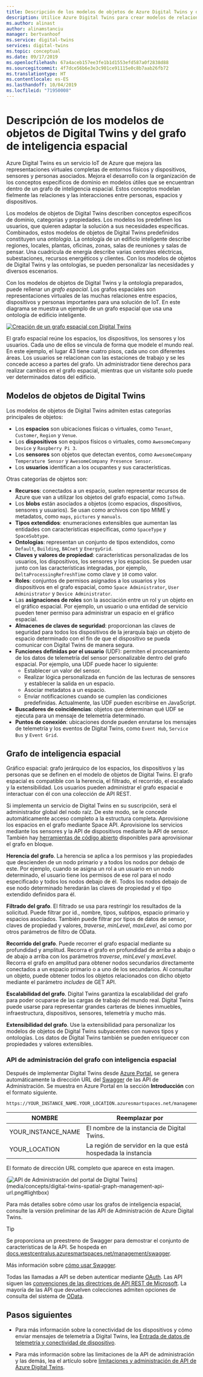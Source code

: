 ```yaml
---
title: Descripción de los modelos de objetos de Azure Digital Twins y del grafo de inteligencia espacial | Microsoft Docs
description: Utilice Azure Digital Twins para crear modelos de relaciones entre personas, lugares y dispositivos.
ms.author: alinast
author: alinamstanciu
manager: bertvanhoof
ms.service: digital-twins
services: digital-twins
ms.topic: conceptual
ms.date: 09/17/2019
ms.openlocfilehash: 67a4aceb157ee3fe1b1d1553efd587a0f2838d88
ms.sourcegitcommit: 4f7dce56b6e3e3c901ce91115e0c8b7aab26fb72
ms.translationtype: HT
ms.contentlocale: es-ES
ms.lasthandoff: 10/04/2019
ms.locfileid: "71950008"
---
```

# <a name="understand-digital-twins-object-models-and-spatial-intelligence-graph"></a>Descripción de los modelos de objetos de Digital Twins y del grafo de inteligencia espacial

Azure Digital Twins es un servicio IoT de Azure que mejora las representaciones virtuales completas de entornos físicos y dispositivos, sensores y personas asociados. Mejora el desarrollo con la organización de los conceptos específicos de dominio en modelos útiles que se encuentran dentro de un grafo de inteligencia espacial. Estos conceptos modelan fielmente las relaciones y las interacciones entre personas, espacios y dispositivos.

Los modelos de objetos de Digital Twins describen conceptos específicos de dominio, categorías y propiedades. Los modelos los predefinen los usuarios, que quieren adaptar la solución a sus necesidades específicas. Combinados, estos modelos de objetos de Digital Twins predefinidos constituyen una _ontología_. La ontología de un edificio inteligente describe regiones, locales, plantas, oficinas, zonas, salas de reuniones y salas de pensar. Una cuadrícula de energía describe varias centrales eléctricas, subestaciones, recursos energéticos y clientes. Con los modelos de objetos de Digital Twins y las ontologías, se pueden personalizar las necesidades y diversos escenarios.

Con los modelos de objetos de Digital Twins y la ontología preparados, puede rellenar un _grafo espacial_. Los grafos espaciales son representaciones virtuales de las muchas relaciones entre espacios, dispositivos y personas importantes para una solución de IoT. En este diagrama se muestra un ejemplo de un grafo espacial que usa una ontología de edificio inteligente.

[![Creación de un grafo espacial con Digital Twins](media/concepts/digital-twins-spatial-graph-building.png)](media/concepts/digital-twins-spatial-graph-building.png#lightbox)

El grafo espacial reúne los espacios, los dispositivos, los sensores y los usuarios. Cada uno de ellos se vincula de forma que modele el mundo real. En este ejemplo, el lugar 43 tiene cuatro pisos, cada uno con diferentes áreas. Los usuarios se relacionan con las estaciones de trabajo y se les concede acceso a partes del grafo. Un administrador tiene derechos para realizar cambios en el grafo espacial, mientras que un visitante solo puede ver determinados datos del edificio.

## <a name="digital-twins-object-models"></a>Modelos de objetos de Digital Twins

Los modelos de objetos de Digital Twins admiten estas categorías principales de objetos:

- Los **espacios** son ubicaciones físicas o virtuales, como `Tenant`, `Customer`, `Region` y `Venue`.
- Los **dispositivos** son equipos físicos o virtuales, como `AwesomeCompany Device` y `Raspberry Pi 3`.
- Los **sensores** son objetos que detectan eventos, como `AwesomeCompany Temperature Sensor` y `AwesomeCompany Presence Sensor`.
- Los **usuarios** identifican a los ocupantes y sus características.

Otras categorías de objetos son:

- **Recursos**: conectados a un espacio, suelen representar recursos de Azure que van a utilizar los objetos del grafo espacial, como `IoTHub`.
- Los **blobs** están asociados a objetos (como espacios, dispositivos, sensores y usuarios). Se usan como archivos con tipo MIME y metadatos, como `maps`, `pictures` y `manuals`.
- **Tipos extendidos**: enumeraciones extensibles que aumentan las entidades con características específicas, como `SpaceType` y `SpaceSubtype`.
- **Ontologías**: representan un conjunto de tipos extendidos, como `Default`, `Building`, `BACnet` y `EnergyGrid`.
- **Claves y valores de propiedad**: características personalizadas de los usuarios, los dispositivos, los sensores y los espacios. Se pueden usar junto con las características integradas, por ejemplo, `DeltaProcessingRefreshTime` como clave y `10` como valor.
- **Roles**: conjuntos de permisos asignados a los usuarios y los dispositivos en el grafo espacial, como `Space Administrator`, `User Administrator` y `Device Administrator`.
- Las **asignaciones de roles** son la asociación entre un rol y un objeto en el gráfico espacial. Por ejemplo, un usuario o una entidad de servicio pueden tener permiso para administrar un espacio en el gráfico espacial.
- **Almacenes de claves de seguridad**: proporcionan las claves de seguridad para todos los dispositivos de la jerarquía bajo un objeto de espacio determinado con el fin de que el dispositivo se pueda comunicar con Digital Twins de manera segura.
- **Funciones definidas por el usuario** (UDF): permiten el procesamiento de los datos de telemetría del sensor personalizable dentro del grafo espacial. Por ejemplo, una UDF puede hacer lo siguiente:
  - Establecer un valor del sensor.
  - Realizar lógica personalizada en función de las lecturas de sensores y establecer la salida en un espacio.
  - Asociar metadatos a un espacio.
  - Enviar notificaciones cuando se cumplen las condiciones predefinidas. Actualmente, las UDF pueden escribirse en JavaScript.
- **Buscadores de coincidencias**: objetos que determinan qué UDF se ejecuta para un mensaje de telemetría determinado.
- **Puntos de conexión**: ubicaciones donde pueden enrutarse los mensajes de telemetría y los eventos de Digital Twins, como `Event Hub`, `Service Bus` y `Event Grid`.

## <a name="spatial-intelligence-graph"></a>Grafo de inteligencia espacial

Gráfico espacial: grafo jerárquico de los espacios, los dispositivos y las personas que se definen en el modelo de objetos de Digital Twins. El grafo espacial es compatible con la herencia, el filtrado, el recorrido, el escalado y la extensibilidad. Los usuarios pueden administrar el grafo espacial e interactuar con él con una colección de API REST.

Si implementa un servicio de Digital Twins en su suscripción, será el administrador global del nodo raíz. De este modo, se le concede automáticamente acceso completo a la estructura completa. Aprovisione los espacios en el grafo mediante Space API. Aprovisione los servicios mediante los sensores y la API de dispositivos mediante la API de sensor. También hay [herramientas de código abierto](https://github.com/Azure-Samples/digital-twins-samples-csharp) disponibles para aprovisionar el grafo en bloque.

**Herencia del grafo**. La herencia se aplica a los permisos y las propiedades que descienden de un nodo primario y a todos los nodos por debajo de este. Por ejemplo, cuando se asigna un rol a un usuario en un nodo determinado, el usuario tiene los permisos de ese rol para el nodo especificado y todos los nodos debajo de él. Todos los nodos debajo de ese nodo determinado heredarán las claves de propiedad y el tipo extendido definidos para él.

**Filtrado del grafo**. El filtrado se usa para restringir los resultados de la solicitud. Puede filtrar por id., nombre, tipos, subtipos, espacio primario y espacios asociados. También puede filtrar por tipos de datos de sensor, claves de propiedad y valores, *traverse*, *minLevel*, *maxLevel*, así como por otros parámetros de filtro de OData.

**Recorrido del grafo**. Puede recorrer el grafo espacial mediante su profundidad y amplitud. Recorra el grafo en profundidad de arriba a abajo o de abajo a arriba con los parámetros *traverse*, *minLevel* y *maxLevel*. Recorra el grafo en amplitud para obtener nodos secundarios directamente conectados a un espacio primario o a uno de los secundarios. Al consultar un objeto, puede obtener todos los objetos relacionados con dicho objeto mediante el parámetro *includes* de GET API.

**Escalabilidad del grafo**. Digital Twins garantiza la escalabilidad del grafo para poder ocuparse de las cargas de trabajo del mundo real. Digital Twins puede usarse para representar grandes carteras de bienes inmuebles, infraestructura, dispositivos, sensores, telemetría y mucho más.

**Extensibilidad del grafo**. Use la extensibilidad para personalizar los modelos de objetos de Digital Twins subyacentes con nuevos tipos y ontologías. Los datos de Digital Twins también se pueden enriquecer con propiedades y valores extensibles.

### <a name="spatial-intelligence-graph-management-apis"></a>API de administración del grafo con inteligencia espacial

Después de implementar Digital Twins desde [Azure Portal](https://portal.azure.com), se genera automáticamente la dirección URL del [Swagger](https://swagger.io/tools/swagger-ui/) de las API de Administración. Se muestra en Azure Portal en la sección **Introducción** con el formato siguiente.

```plaintext
https://YOUR_INSTANCE_NAME.YOUR_LOCATION.azuresmartspaces.net/management/swagger
```

| NOMBRE | Reemplazar por |
| --- | --- |
| YOUR_INSTANCE_NAME | El nombre de la instancia de Digital Twins. |
| YOUR_LOCATION | La región de servidor en la que está hospedada la instancia |

 El formato de dirección URL completo que aparece en esta imagen.

(![API de Administración del portal de Digital Twins](media/concepts/digital-twins-spatial-graph-management-api-url.png)](media/concepts/digital-twins-spatial-graph-management-api-url.png#lightbox)

Para más detalles sobre cómo usar los grafos de inteligencia espacial, consulte la versión preliminar de las API de Administración de Azure Digital Twins.

> [!TIP]
> Se proporciona un preestreno de Swagger para demostrar el conjunto de características de la API.
> Se hospeda en [docs.westcentralus.azuresmartspaces.net/management/swagger](https://docs.westcentralus.azuresmartspaces.net/management/swagger).

Más información sobre [cómo usar Swagger](how-to-use-swagger.md).

Todas las llamadas a API se deben autenticar mediante [OAuth](https://docs.microsoft.com/azure/active-directory/develop/v1-protocols-oauth-code). Las API siguen las [convenciones de las directrices de API REST de Microsoft](https://github.com/Microsoft/api-guidelines/blob/master/Guidelines.md). La mayoría de las API que devuelven colecciones admiten opciones de consulta del sistema de [OData](https://www.odata.org/getting-started/basic-tutorial/#queryData).

## <a name="next-steps"></a>Pasos siguientes

- Para más información sobre la conectividad de los dispositivos y cómo enviar mensajes de telemetría a Digital Twins, lea [Entrada de datos de telemetría y conectividad de dispositivo](concepts-device-ingress.md).

- Para más información sobre las limitaciones de la API de administración y las demás, lea el artículo sobre [limitaciones y administración de API de Azure Digital Twins](concepts-service-limits.md).
